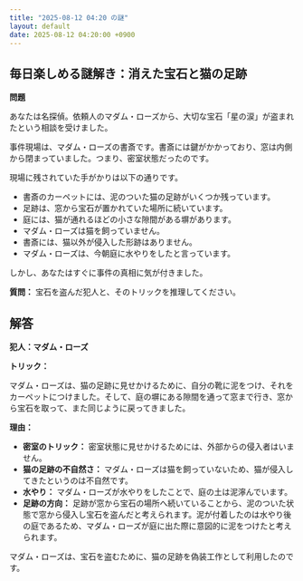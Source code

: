 ```yaml
---
title: "2025-08-12 04:20 の謎"
layout: default
date: 2025-08-12 04:20:00 +0900
---
```

## 毎日楽しめる謎解き：消えた宝石と猫の足跡

**問題**

あなたは名探偵。依頼人のマダム・ローズから、大切な宝石「星の涙」が盗まれたという相談を受けました。

事件現場は、マダム・ローズの書斎です。書斎には鍵がかかっており、窓は内側から閉まっていました。つまり、密室状態だったのです。

現場に残されていた手がかりは以下の通りです。

*   書斎のカーペットには、泥のついた猫の足跡がいくつか残っています。
*   足跡は、窓から宝石が置かれていた場所に続いています。
*   庭には、猫が通れるほどの小さな隙間がある塀があります。
*   マダム・ローズは猫を飼っていません。
*   書斎には、猫以外が侵入した形跡はありません。
*   マダム・ローズは、今朝庭に水やりをしたと言っています。

しかし、あなたはすぐに事件の真相に気が付きました。

**質問：** 宝石を盗んだ犯人と、そのトリックを推理してください。

## 解答

**犯人：マダム・ローズ**

**トリック：**

マダム・ローズは、猫の足跡に見せかけるために、自分の靴に泥をつけ、それをカーペットにつけました。そして、庭の塀にある隙間を通って窓まで行き、窓から宝石を取って、また同じように戻ってきました。

**理由：**

*   **密室のトリック：** 密室状態に見せかけるためには、外部からの侵入者はいません。
*   **猫の足跡の不自然さ：** マダム・ローズは猫を飼っていないため、猫が侵入してきたというのは不自然です。
*   **水やり：** マダム・ローズが水やりをしたことで、庭の土は泥濘んでいます。
*   **足跡の方向：** 足跡が窓から宝石の場所へ続いていることから、泥のついた状態で窓から侵入し宝石を盗んだと考えられます。泥が付着したのは水やり後の庭であるため、マダム・ローズが庭に出た際に意図的に泥をつけたと考えられます。

マダム・ローズは、宝石を盗むために、猫の足跡を偽装工作として利用したのです。
